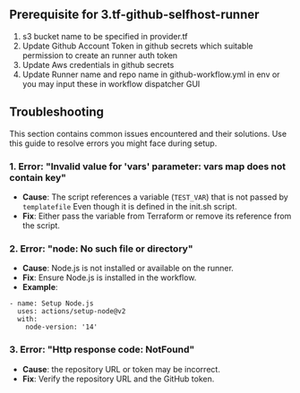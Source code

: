 ## Prerequisite for 3.tf-github-selfhost-runner
1) s3 bucket name to be specified in provider.tf
2) Update Github Account Token in github secrets which suitable permission to create an runner auth token
3) Update Aws credentials in github secrets
4) Update Runner name and repo name in github-workflow.yml in env or you may input these in workflow dispatcher GUI


## Troubleshooting

This section contains common issues encountered and their solutions. Use this guide to resolve errors you might face during setup.

### 1. Error: "Invalid value for 'vars' parameter: vars map does not contain key"

- **Cause**: The script references a variable (`TEST_VAR`) that is not passed by `templatefile` Even though it is defined in the init.sh script.
- **Fix**: Either pass the variable from Terraform or remove its reference from the script.

### 2. Error: "node: No such file or directory"
- **Cause**: Node.js is not installed or available on the runner.
- **Fix**: Ensure Node.js is installed in the workflow.
- **Example**:
```
- name: Setup Node.js
  uses: actions/setup-node@v2
  with:
    node-version: '14'
```

### 3. Error: "Http response code: NotFound"
- **Cause**: the repository URL or token may be incorrect.
- **Fix**: Verify the repository URL and the GitHub token.

